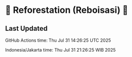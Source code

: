 
# 🌳 Reforestation (Reboisasi) 🌲

## Last Updated

GitHub Actions time: Thu Jul 31 14:26:25 UTC 2025

Indonesia/Jakarta time: Thu Jul 31 21:26:25 WIB 2025

